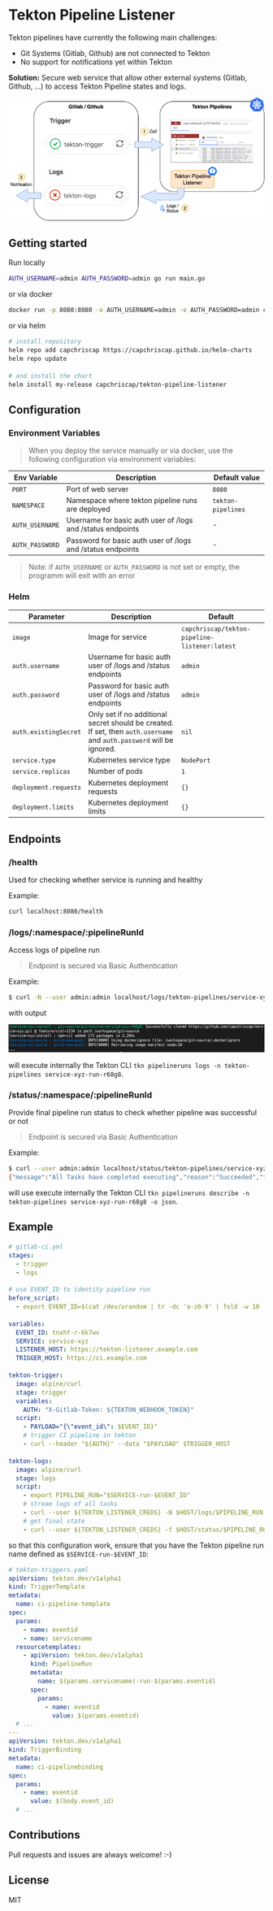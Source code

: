 # Tekton Pipeline Listener

Tekton pipelines have currently the following main challenges:

- Git Systems (Gitlab, Github) are not connected to Tekton
- No support for notifications yet within Tekton

**Solution:** Secure web service that allow other external systems (Gitlab, Github, ...) to access Tekton Pipeline states and logs.

![Gitlab Tekton Pipeline](https://raw.githubusercontent.com/CapChrisCap/tekton-pipeline-listener/master/docs/tekton-pipeline-listener-architecture.png)

## Getting started

Run locally

```bash
AUTH_USERNAME=admin AUTH_PASSWORD=admin go run main.go
```

or via docker

```bash
docker run -p 8080:8080 -e AUTH_USERNAME=admin -e AUTH_PASSWORD=admin capchriscap/tekton-pipeline-listener
```

or via helm

```bash
# install repository
helm repo add capchriscap https://capchriscap.github.io/helm-charts
helm repo update

# and install the chart
helm install my-release capchriscap/tekton-pipeline-listener
```

## Configuration

### Environment Variables

> When you deploy the service manually or via docker, use the following configuration via environment variables:

| Env Variable    | Description                                                 | Default value      |
| --------------- | ----------------------------------------------------------- | ------------------ |
| `PORT`          | Port of web server                                          | `8080`             |
| `NAMESPACE`     | Namespace where tekton pipeline runs are deployed           | `tekton-pipelines` |
| `AUTH_USERNAME` | Username for basic auth user of /logs and /status endpoints | -                  |
| `AUTH_PASSWORD` | Password for basic auth user of /logs and /status endpoints | -                  |

> Note: if `AUTH_USERNAME` or `AUTH_PASSWORD` is not set or empty, the programm will exit with an error

### Helm

| Parameter              | Description                                                                                                           | Default                                       |
| ---------------------- | --------------------------------------------------------------------------------------------------------------------- | --------------------------------------------- |
| `image`                | Image for service                                                                                                     | `capchriscap/tekton-pipeline-listener:latest` |
| `auth.username`        | Username for basic auth user of /logs and /status endpoints                                                           | `admin`                                       |
| `auth.password`        | Password for basic auth user of /logs and /status endpoints                                                           | `admin`                                       |
| `auth.existingSecret` | Only set if no additional secret should be created. If set, then `auth.username` and `auth.password` will be ignored. | `nil`                                         |
| `service.type`         | Kubernetes service type                                                                                               | `NodePort`                                    |
| `service.replicas`     | Number of pods                                                                                                        | `1`                                           |
| `deployment.requests`  | Kubernetes deployment requests                                                                                        | `{}`                                          |
| `deployment.limits`    | Kubernetes deployment limits                                                                                          | `{}`                                          |

## Endpoints

### /health

Used for checking whether service is running and healthy

Example:

```bash
curl localhost:8080/health
```

### /logs/:namespace/:pipelineRunId

Access logs of pipeline run

> Endpoint is secured via Basic Authentication

Example:

```bash
$ curl -N --user admin:admin localhost/logs/tekton-pipelines/service-xyz-run-r68g8
```

with output

![Tekton Logs](https://raw.githubusercontent.com/CapChrisCap/tekton-pipeline-listener/master/docs/api-logs-output.png)

will execute internally the Tekton CLI `tkn pipelineruns logs -n tekton-pipelines service-xyz-run-r68g8`.

### /status/:namespace/:pipelineRunId

Provide final pipeline run status to check whether pipeline was successful or not

> Endpoint is secured via Basic Authentication

Example:

```bash
$ curl --user admin:admin localhost/status/tekton-pipelines/service-xyz-run-r68g8
{"message":"All Tasks have completed executing","reason":"Succeeded","type":"Succeeded","status":"True"}
```

will use execute internally the Tekton CLI `tkn pipelineruns describe -n tekton-pipelines service-xyz-run-r68g8 -o json`.

## Example

```yaml
# gitlab-ci.yml
stages:
  - trigger
  - logs

# use EVENT_ID to identity pipeline run
before_script:
  - export EVENT_ID=$(cat /dev/urandom | tr -dc 'a-z0-9' | fold -w 10 | head -n 1)

variables:
  EVENT_ID: tnxhf-r-6k7wv
  SERVICE: service-xyz
  LISTENER_HOST: https://tekton-listener.example.com
  TRIGGER_HOST: https://ci.example.com

tekton-trigger:
  image: alpine/curl
  stage: trigger
  variables:
    AUTH: "X-Gitlab-Token: ${TEKTON_WEBHOOK_TOKEN}"
  script:
    - PAYLOAD="{\"event_id\": $EVENT_ID}"
    # trigger CI pipeline in tekton
    - curl --header "${AUTH}" --data "$PAYLOAD" $TRIGGER_HOST

tekton-logs:
  image: alpine/curl
  stage: logs
  script:
    - export PIPELINE_RUN="$SERVICE-run-$EVENT_ID"
    # stream logs of all tasks
    - curl --user ${TEKTON_LISTENER_CREDS} -N $HOST/logs/$PIPELINE_RUN
    # get final state
    - curl --user ${TEKTON_LISTENER_CREDS} -f $HOST/status/$PIPELINE_RUN
```

so that this configuration work, ensure that you have the Tekton pipeline run name defined as `$SERVICE-run-$EVENT_ID`:

```yaml
# tekton-triggers.yaml
apiVersion: tekton.dev/v1alpha1
kind: TriggerTemplate
metadata:
  name: ci-pipeline-template
spec:
  params:
    - name: eventid
    - name: servicename
  resourcetemplates:
    - apiVersion: tekton.dev/v1alpha1
      kind: PipelineRun
      metadata:
        name: $(params.servicename)-run-$(params.eventid)
      spec:
        params:
          - name: eventid
            value: $(params.eventid)
  # ...
---
apiVersion: tekton.dev/v1alpha1
kind: TriggerBinding
metadata:
  name: ci-pipelinebinding
spec:
  params:
    - name: eventid
      value: $(body.event_id)
  # ...
```

## Contributions

Pull requests and issues are always welcome! :-)

## License

MIT
